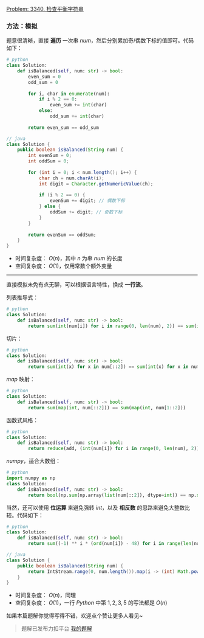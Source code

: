 [Problem: 3340. 检查平衡字符串](https://leetcode.cn/problems/check-balanced-string/description/)

### 方法：模拟

题意很清晰，直接 **遍历** 一次串 $num$，然后分别累加奇/偶数下标的值即可。代码如下：

```Python
# python
class Solution:
    def isBalanced(self, num: str) -> bool:
        even_sum = 0
        odd_sum = 0
        
        for i, char in enumerate(num):
            if i % 2 == 0:
                even_sum += int(char)
            else:
                odd_sum += int(char)
        
        return even_sum == odd_sum
```

```Java
// java
class Solution {
    public boolean isBalanced(String num) {
        int evenSum = 0;
        int oddSum = 0;
        
        for (int i = 0; i < num.length(); i++) {
            char ch = num.charAt(i);
            int digit = Character.getNumericValue(ch);
            
            if (i % 2 == 0) {
                evenSum += digit; // 偶数下标
            } else {
                oddSum += digit; // 奇数下标
            }
        }
        
        return evenSum == oddSum;
    }
}
```

- 时间复杂度： $O(n)$，其中 $n$ 为串 $num$ 的长度
- 空间复杂度： $O(1)$，仅用常数个额外变量

---

直接模拟未免有点无聊，可以根据语言特性，换成 **一行流**。

列表推导式：

```Python
# python
class Solution:
    def isBalanced(self, num: str) -> bool:
        return sum(int(num[i]) for i in range(0, len(num), 2)) == sum(int(num[i]) for i in range(1, len(num), 2))
```

切片：

```Python
# python
class Solution:
    def isBalanced(self, num: str) -> bool:
        return sum(int(x) for x in num[::2]) == sum(int(x) for x in num[1::2])
```

$map$ 映射：

```Python
# python
class Solution:
    def isBalanced(self, num: str) -> bool:
        return sum(map(int, num[::2])) == sum(map(int, num[1::2]))
```

函数式风格：

```Python
# python
class Solution:
    def isBalanced(self, num: str) -> bool:
        return reduce(add, (int(num[i]) for i in range(0, len(num), 2))) == reduce(add, (int(num[i]) for i in range(1, len(num), 2)))
```

$numpy$，适合大数组：

```Python
# python
import numpy as np
class Solution:
    def isBalanced(self, num: str) -> bool:
        return bool(np.sum(np.array(list(num[::2]), dtype=int)) == np.sum(np.array(list(num[1::2]), dtype=int)))
```

当然，还可以使用 **位运算** 来避免强转 $int$，以及 **相反数** 的思路来避免大整数比较。代码如下：

```Python
# python
class Solution:
    def isBalanced(self, num: str) -> bool:
        return sum((-1) ** i * (ord(num[i]) - 48) for i in range(len(num))) == 0
```

```Java
// java
class Solution {
    public boolean isBalanced(String num) {
        return IntStream.range(0, num.length()).map(i -> (int) Math.pow(-1, i) * (num.charAt(i) - '0')).sum() == 0;
    }
}
```

- 时间复杂度： $O(n)$，同理
- 空间复杂度： $O(1)$，一行 $Python$ 中第 $1,2,3,5$ 的写法都是 $O(n)$

如果本篇题解你觉得写得不错，欢迎点个赞让更多人看见~

> 题解已发布力扣平台 [我的题解](https://leetcode.cn/problems/check-balanced-string/solutions/3611005/mo-ni-liu-chong-yi-xing-liu-xie-fa-or-we-lc3h/)
